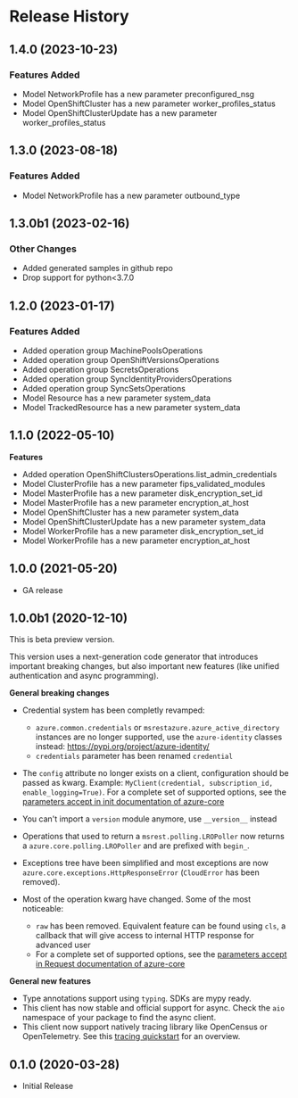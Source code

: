 # Release History

## 1.4.0 (2023-10-23)

### Features Added

  - Model NetworkProfile has a new parameter preconfigured_nsg
  - Model OpenShiftCluster has a new parameter worker_profiles_status
  - Model OpenShiftClusterUpdate has a new parameter worker_profiles_status

## 1.3.0 (2023-08-18)

### Features Added

  - Model NetworkProfile has a new parameter outbound_type

## 1.3.0b1 (2023-02-16)

### Other Changes

  - Added generated samples in github repo
  - Drop support for python<3.7.0

## 1.2.0 (2023-01-17)

### Features Added

  - Added operation group MachinePoolsOperations
  - Added operation group OpenShiftVersionsOperations
  - Added operation group SecretsOperations
  - Added operation group SyncIdentityProvidersOperations
  - Added operation group SyncSetsOperations
  - Model Resource has a new parameter system_data
  - Model TrackedResource has a new parameter system_data

## 1.1.0 (2022-05-10)

**Features**

  - Added operation OpenShiftClustersOperations.list_admin_credentials
  - Model ClusterProfile has a new parameter fips_validated_modules
  - Model MasterProfile has a new parameter disk_encryption_set_id
  - Model MasterProfile has a new parameter encryption_at_host
  - Model OpenShiftCluster has a new parameter system_data
  - Model OpenShiftClusterUpdate has a new parameter system_data
  - Model WorkerProfile has a new parameter disk_encryption_set_id
  - Model WorkerProfile has a new parameter encryption_at_host

## 1.0.0 (2021-05-20)

- GA release

## 1.0.0b1 (2020-12-10)

This is beta preview version.

This version uses a next-generation code generator that introduces important breaking changes, but also important new features (like unified authentication and async programming).

**General breaking changes**

- Credential system has been completly revamped:

  - `azure.common.credentials` or `msrestazure.azure_active_directory` instances are no longer supported, use the `azure-identity` classes instead: https://pypi.org/project/azure-identity/
  - `credentials` parameter has been renamed `credential`

- The `config` attribute no longer exists on a client, configuration should be passed as kwarg. Example: `MyClient(credential, subscription_id, enable_logging=True)`. For a complete set of
  supported options, see the [parameters accept in init documentation of azure-core](https://github.com/Azure/azure-sdk-for-python/blob/main/sdk/core/azure-core/CLIENT_LIBRARY_DEVELOPER.md#available-policies)
- You can't import a `version` module anymore, use `__version__` instead
- Operations that used to return a `msrest.polling.LROPoller` now returns a `azure.core.polling.LROPoller` and are prefixed with `begin_`.
- Exceptions tree have been simplified and most exceptions are now `azure.core.exceptions.HttpResponseError` (`CloudError` has been removed).
- Most of the operation kwarg have changed. Some of the most noticeable:

  - `raw` has been removed. Equivalent feature can be found using `cls`, a callback that will give access to internal HTTP response for advanced user
  - For a complete set of
  supported options, see the [parameters accept in Request documentation of azure-core](https://github.com/Azure/azure-sdk-for-python/blob/main/sdk/core/azure-core/CLIENT_LIBRARY_DEVELOPER.md#available-policies)

**General new features**

- Type annotations support using `typing`. SDKs are mypy ready.
- This client has now stable and official support for async. Check the `aio` namespace of your package to find the async client.
- This client now support natively tracing library like OpenCensus or OpenTelemetry. See this [tracing quickstart](https://github.com/Azure/azure-sdk-for-python/tree/main/sdk/core/azure-core-tracing-opentelemetry) for an overview.

## 0.1.0 (2020-03-28)

* Initial Release
